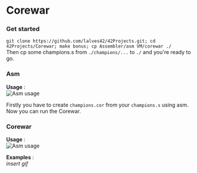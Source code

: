<h1>Corewar</h1>

### Get started

`git clone https://github.com/lalves42/42Projects.git; cd 42Projects/Corewar; make bonus; cp Assembler/asm VM/corewar ./`  
Then cp some champions.s from `./champions/...` to `./` and you're ready to go.  

### Asm
**Usage** :  
![Asm usage](https://img4.hostingpics.net/pics/749826asmusage.png)

Firstly you have to create `champions.cor` from your `champions.s` using asm.  
Now you can run the Corewar.

### Corewar
**Usage** :  
![Asm usage](https://img4.hostingpics.net/pics/777227corewarusage.png)

**Examples** :  
*insert gif*